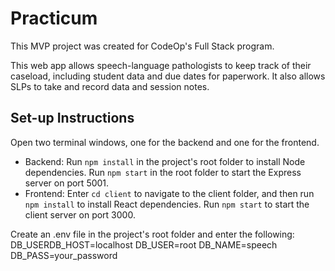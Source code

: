 # Practicum

This MVP project was created for CodeOp's Full Stack program.

This web app allows speech-language pathologists to keep track of their caseload, including student data and due dates for paperwork. It also allows SLPs to take and record data and session notes.

## Set-up Instructions

Open two terminal windows, one for the backend and one for the frontend.
- Backend: Run `npm install` in the project's root folder to install Node dependencies. Run `npm start` in the root folder to start the Express server on port 5001.
- Frontend: Enter `cd client` to navigate to the client folder, and then run `npm install` to install React dependencies. Run `npm start` to start the client server on port 3000.

Create an .env file in the project's root folder and enter the following:
DB_USERDB_HOST=localhost
DB_USER=root
DB_NAME=speech
DB_PASS=your_password